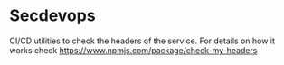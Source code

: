 # Secdevops

CI/CD utilities to check the headers of the service. For details on how it works check https://www.npmjs.com/package/check-my-headers 